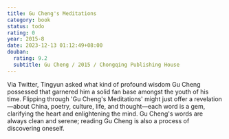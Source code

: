 ```yaml
---
title: Gu Cheng's Meditations
category: book
status: todo
rating: 0
year: 2015-8
date: 2023-12-13 01:12:49+08:00
douban:
  rating: 9.2
  subtitle: Gu Cheng / 2015 / Chongqing Publishing House
---
```


Via Twitter, Tingyun asked what kind of profound wisdom Gu Cheng possessed that garnered him a solid fan base amongst the youth of his time. Flipping through 'Gu Cheng's Meditations' might just offer a revelation—about China, poetry, culture, life, and thought—each word is a gem, clarifying the heart and enlightening the mind. Gu Cheng's words are always clean and serene; reading Gu Cheng is also a process of discovering oneself.
